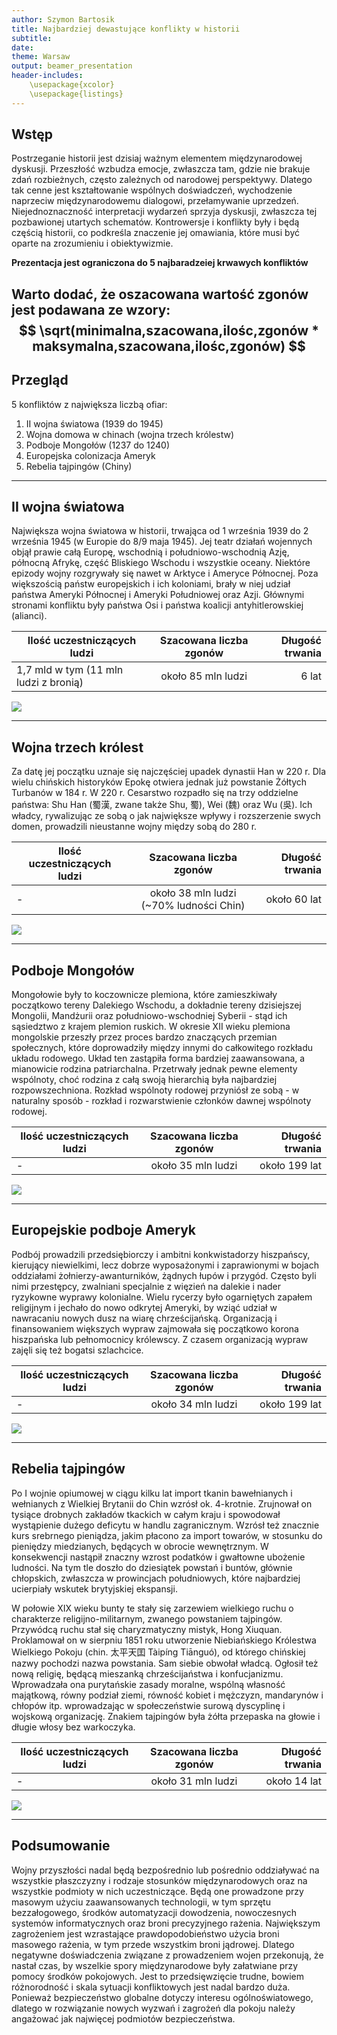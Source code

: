 ```yaml
---
author: Szymon Bartosik
title: Najbardziej dewastujące konflikty w historii
subtitle:
date: 
theme: Warsaw
output: beamer_presentation
header-includes: 
    \usepackage{xcolor}
    \usepackage{listings}
---
```


## Wstęp

Postrzeganie historii jest dzisiaj ważnym elementem międzynarodowej dyskusji. Przeszłość wzbudza emocje, zwłaszcza tam, gdzie nie brakuje zdań rozbieżnych, często zależnych od narodowej perspektywy. Dlatego tak cenne jest kształtowanie wspólnych doświadczeń, wychodzenie naprzeciw międzynarodowemu dialogowi, przełamywanie uprzedzeń. Niejednoznaczność interpretacji wydarzeń sprzyja dyskusji, zwłaszcza tej pozbawionej utartych schematów. Kontrowersje i konflikty były i będą częścią historii, co podkreśla znaczenie jej omawiania, które musi być oparte na zrozumieniu i obiektywizmie.

**Prezentacja jest ograniczona do 5 najbaradzeiej krwawych konfliktów**

Warto dodać, że oszacowana wartość zgonów jest podawana ze wzory: 
$$ \sqrt(minimalna,szacowana,ilośc,zgonów * maksymalna,szacowana,ilośc,zgonów) $$
---

## Przegląd

5 konfliktów z największa liczbą ofiar:

1. II wojna światowa (1939 do 1945)
2. Wojna domowa w chinach (wojna trzech królestw)
3. Podboje Mongołów (1237 do 1240)
4. Europejska colonizacja Ameryk
5. Rebelia tajpingów (Chiny)
---

## II wojna światowa

Największa wojna światowa w historii, trwająca od 1 września 1939 do 2 września 1945 (w Europie do 8/9 maja 1945). Jej teatr działań wojennych objął prawie całą Europę, wschodnią i południowo-wschodnią Azję, północną Afrykę, część Bliskiego Wschodu i wszystkie oceany. Niektóre epizody wojny rozgrywały się nawet w Arktyce i Ameryce Północnej. Poza większością państw europejskich i ich koloniami, brały w niej udział państwa Ameryki Północnej i Ameryki Południowej oraz Azji. Głównymi stronami konfliktu były państwa Osi i państwa koalicji antyhitlerowskiej (alianci).  

| Ilość uczestniczących ludzi        | Szacowana liczba zgonów           | Długość trwania |
| ------------- |:-------------:| -----:|
| 1,7 mld w tym (11 mln ludzi z bronią)           | około 85 mln ludzi | 6 lat |
![](9.jpg)

---

## Wojna trzech królest

Za datę jej początku uznaje się najczęściej upadek dynastii Han w 220 r. Dla wielu chińskich historyków Epokę otwiera jednak już powstanie Żółtych Turbanów w 184 r. W 220 r. Cesarstwo rozpadło się na trzy oddzielne państwa: Shu Han (蜀漢, zwane także Shu, 蜀), Wei (魏) oraz Wu (吳). Ich władcy, rywalizując ze sobą o jak największe wpływy i rozszerzenie swych domen, prowadzili nieustanne wojny między sobą do 280 r.

| Ilość uczestniczących ludzi        | Szacowana liczba zgonów           | Długość trwania |
| ------------- |:-------------:| -----:|
|     -      | około 38 mln ludzi (~70% ludności Chin) | około 60 lat |
![](7.jpg)

---

## Podboje Mongołów

Mongołowie były to koczownicze plemiona, które zamieszkiwały początkowo tereny Dalekiego Wschodu, a dokładnie tereny dzisiejszej Mongolii, Mandżurii oraz południowo-wschodniej Syberii - stąd ich sąsiedztwo z krajem plemion ruskich. W okresie XII wieku plemiona mongolskie przeszły przez proces bardzo znaczących przemian społecznych, które doprowadziły między innymi do całkowitego rozkładu układu rodowego. Układ ten zastąpiła forma bardziej zaawansowana, a mianowicie rodzina patriarchalna. Przetrwały jednak pewne elementy wspólnoty, choć rodzina z całą swoją hierarchią była najbardziej rozpowszechniona. Rozkład wspólnoty rodowej przyniósł ze sobą - w naturalny sposób - rozkład i rozwarstwienie członków dawnej wspólnoty rodowej.

| Ilość uczestniczących ludzi        | Szacowana liczba zgonów           | Długość trwania |
| ------------- |:-------------:| -----:|
|     -      | około 35 mln ludzi  | około 199 lat |
![](5.jpg)

---

## Europejskie podboje Ameryk

Podbój prowadzili przedsiębiorczy i ambitni konkwistadorzy hiszpańscy, kierujący niewielkimi, lecz dobrze wyposażonymi i zaprawionymi w bojach oddziałami żołnierzy-awanturników, żądnych łupów i przygód. Często byli nimi przestępcy, zwalniani specjalnie z więzień na dalekie i nader ryzykowne wyprawy kolonialne. Wielu rycerzy było ogarniętych zapałem religijnym i jechało do nowo odkrytej Ameryki, by wziąć udział w nawracaniu nowych dusz na wiarę chrześcijańską. Organizacją i finansowaniem większych wypraw zajmowała się początkowo korona hiszpańska lub pełnomocnicy królewscy. Z czasem organizacją wypraw zajęli się też bogatsi szlachcice.

| Ilość uczestniczących ludzi        | Szacowana liczba zgonów           | Długość trwania |
| ------------- |:-------------:| -----:|
|     -      | około 34 mln ludzi  | około 199 lat |
![](4.jpg)

---

## Rebelia tajpingów
Po I wojnie opiumowej w ciągu kilku lat import tkanin bawełnianych i wełnianych z Wielkiej Brytanii do Chin wzrósł ok. 4-krotnie. Zrujnował on tysiące drobnych zakładów tkackich w całym kraju i spowodował wystąpienie dużego deficytu w handlu zagranicznym. Wzrósł też znacznie kurs srebrnego pieniądza, jakim płacono za import towarów, w stosunku do pieniędzy miedzianych, będących w obrocie wewnętrznym. W konsekwencji nastąpił znaczny wzrost podatków i gwałtowne ubożenie ludności. Na tym tle doszło do dziesiątek powstań i buntów, głównie chłopskich, zwłaszcza w prowincjach południowych, które najbardziej ucierpiały wskutek brytyjskiej ekspansji.

W połowie XIX wieku bunty te stały się zarzewiem wielkiego ruchu o charakterze religijno-militarnym, zwanego powstaniem tajpingów. Przywódcą ruchu stał się charyzmatyczny mistyk, Hong Xiuquan. Proklamował on w sierpniu 1851 roku utworzenie Niebiańskiego Królestwa Wielkiego Pokoju (chin. 太平天囯 Tàipíng Tiānguó), od którego chińskiej nazwy pochodzi nazwa powstania. Sam siebie obwołał władcą. Ogłosił też nową religię, będącą mieszanką chrześcijaństwa i konfucjanizmu. Wprowadzała ona purytańskie zasady moralne, wspólną własność majątkową, równy podział ziemi, równość kobiet i mężczyzn, mandarynów i chłopów itp. wprowadzając w społeczeństwie surową dyscyplinę i wojskową organizację. Znakiem tajpingów była żółta przepaska na głowie i długie włosy bez warkoczyka.

| Ilość uczestniczących ludzi        | Szacowana liczba zgonów           | Długość trwania |
| ------------- |:-------------:| -----:|
|     -      | około 31 mln ludzi  | około 14 lat |
![](1.jpg)

---

## Podsumowanie

Wojny przyszłości nadal będą bezpośrednio lub pośrednio oddziaływać na wszystkie płaszczyzny i rodzaje stosunków międzynarodowych oraz na wszystkie podmioty w nich uczestniczące. Będą one prowadzone przy masowym użyciu
zaawansowanych technologii, w tym sprzętu bezzałogowego, środków automatyzacji dowodzenia, nowoczesnych systemów informatycznych oraz broni precyzyjnego rażenia. Największym zagrożeniem jest wzrastające prawdopodobieństwo użycia broni masowego rażenia, w tym przede wszystkim broni jądrowej.
Dlatego negatywne doświadczenia związane z prowadzeniem wojen przekonują,
że nastał czas, by wszelkie spory międzynarodowe były załatwiane przy pomocy środków pokojowych. Jest to przedsięwzięcie trudne, bowiem różnorodność i skala sytuacji
konfliktowych jest nadal bardzo duża. Ponieważ bezpieczeństwo globalne dotyczy interesu ogólnoświatowego, dlatego w rozwiązanie nowych wyzwań i zagrożeń dla pokoju
należy angażować jak najwięcej podmiotów bezpieczeństwa.
